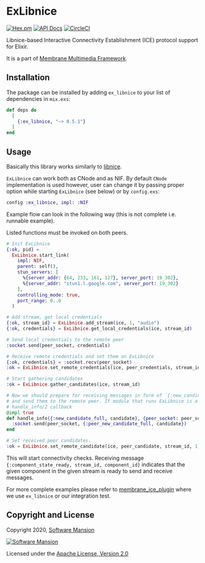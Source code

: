 # ExLibnice

[![Hex.pm](https://img.shields.io/hexpm/v/ex_libnice.svg)](https://hex.pm/packages/ex_libnice)
[![API Docs](https://img.shields.io/badge/api-docs-yellow.svg?style=flat)](https://hexdocs.pm/ex_libnice/)
[![CircleCI](https://circleci.com/gh/membraneframework/ex_libnice.svg?style=svg)](https://circleci.com/gh/membraneframework/ex_libnice)

Libnice-based Interactive Connectivity Establishment (ICE) protocol support for Elixir.

It is a part of [Membrane Multimedia Framework](https://membraneframework.org).

## Installation

The package can be installed by adding `ex_libnice` to your list of dependencies in `mix.exs`:

```elixir
def deps do
  [
    {:ex_libnice, "~> 0.5.1"}
  ]
end
```

## Usage

Basically this library works similarly to [libnice].

`ExLibnice` can work both as CNode and as NIF.
By default `CNode` implementation is used however, user can change it by passing proper option while starting `ExLibnice` (see below) or by `config.exs`:
```elixir
config :ex_libnice, impl: :NIF
```

Example flow can look in the following way (this is not complete i.e. runnable example).

Listed functions must be invoked on both peers.
```elixir
# Init ExLibnice
{:ok, pid} =
  ExLibnice.start_link(
    impl: NIF,
    parent: self(),
    stun_servers: [
      %{server_addr: {64, 233, 161, 127}, server_port: 19_302},
      %{server_addr: "stun1.l.google.com", server_port: 19_302}
    ],
    controlling_mode: true,
    port_range: 0..0
  )

# Add stream, get local credentials
{:ok, stream_id} = ExLibnice.add_stream(ice, 1, "audio")
{:ok, credentials} = ExLibnice.get_local_credentials(ice, stream_id)

# Send local credentials to the remote peer
:socket.send(peer_socket, credentials)
```

```elixir
# Receive remote credentials and set them on ExLibnice
{:ok, credentials} = :socket.recv(peer_socket)
:ok = ExLibnice.set_remote_credentials(ice, peer_credentials, stream_id)

# Start gathering candidates
:ok = ExLibnice.gather_candidates(ice, stream_id)
```

```elixir
# Now we should prepare for receiving messages in form of `{:new_candidate_full, candidate}`
# and send them to the remote peer. If module that runs ExLibnice is a GenServer we can use
# handle_info/2 callback
@impl true
def handle_info({:new_candidate_full, candidate}, {peer_socket: peer_socket} = state) do
  :socket.send(peer_socket, {:peer_new_candidate_full, candidate})
end
```

```elixir
# Set received peer candidates.
:ok = ExLibnice.set_remote_candidate(ice, peer_candidate, stream_id, 1)
```

This will start connectivity checks. Receiving message
`{:component_state_ready, stream_id, component_id}` indicates that the given component in the given
stream is ready to send and receive messages.


For more complete examples please refer to
[membrane_ice_plugin](https://github.com/membraneframework/membrane_ice_plugin) where we use
`ex_libnice` or our integration test.

## Copyright and License

Copyright 2020, [Software Mansion](https://swmansion.com/?utm_source=git&utm_medium=readme&utm_campaign=membrane_ice)

[![Software Mansion](https://logo.swmansion.com/logo?color=white&variant=desktop&width=200&tag=membrane-github)](https://swmansion.com/?utm_source=git&utm_medium=readme&utm_campaign=membrane_ice)

Licensed under the [Apache License, Version 2.0](LICENSE)

[libnice]: https://libnice.freedesktop.org/

